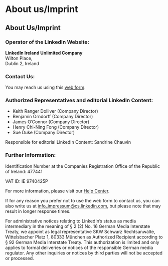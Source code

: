 About us/Imprint
================

About Us/Imprint
----------------

### Operator of the LinkedIn Website:

**LinkedIn Ireland Unlimited Company**  
Wilton Place,  
Dublin 2, Ireland

### Contact Us:

You may reach us using this [web form](https://www.linkedin.com/help/linkedin/solve).

### Authorized Representatives and editorial LinkedIn Content:

*   Keith Ranger Dolliver (Company Director)
*   Benjamin Orndorff (Company Director)
*   James O’Connor (Company Director)
*   Henry Chi-Ning Fong (Company Director)
*   Sue Duke (Company Director)

Responsible for editorial LinkedIn Content: Sandrine Chauvin

### Further Information:

Identification Number at the Companies Registration Office of the Republic of Ireland: 477441

VAT ID: IE 9740425P

For more information, please visit our [Help Center](https://www.linkedin.com/help/linkedin).

If for any reason you prefer not to use the web form to contact us, you can also write us at [info\_impressum@cs.linkedin.com](mailto:info_impressum@cs.linkedin.com), but please note that may result in longer response times.

For administrative notices relating to LinkedIn’s status as media intermediary in the meaning of § 2 (2) No. 16 German Media Interstate Treaty, we appoint as legal representative SKW Schwarz Rechtsanwälte, Wittelsbacher Platz 1, 80333 München as Authorized Recipient according to § 92 German Media Interstate Treaty. This authorization is limited and only applies to formal deliveries or notices of the responsible German media regulator. Any other inquiries or notices by third parties will not be accepted or processed.